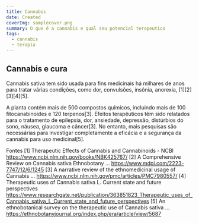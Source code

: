 ```yaml
---
title: Cannabis
date: Created
coverImg: samplecover.png
summary: O que é a cannabis e qual seu potencial terapeutico
tags:
  - cannabis
  - terapia
---
```


## Cannabis e cura
Cannabis sativa tem sido usada para fins medicinais há milhares de anos para tratar várias condições, como dor, convulsões, insônia, anorexia, [1][2][3][4][5]. 

A planta contém mais de 500 compostos químicos, incluindo mais de 100 fitocanabinoides e 120 terpenos[3]. Efeitos terapêuticos têm sido relatados para o tratamento de epilepsia, dor, ansiedade, depressão, distúrbios do sono, náusea, glaucoma e câncer[3]. No entanto, mais pesquisas são necessárias para investigar completamente a eficácia e a segurança da cannabis para uso medicinal[5].

Fontes
[1] Therapeutic Effects of Cannabis and Cannabinoids - NCBI https://www.ncbi.nlm.nih.gov/books/NBK425767/
[2] A Comprehensive Review on Cannabis sativa Ethnobotany ... https://www.mdpi.com/2223-7747/12/6/1245
[3] A narrative review of the ethnomedicinal usage of Cannabis ... https://www.ncbi.nlm.nih.gov/pmc/articles/PMC7980557/
[4] Therapeutic uses of Cannabis sativa L. Current state and future perspectives https://www.researchgate.net/publication/363851823_Therapeutic_uses_of_Cannabis_sativa_L_Current_state_and_future_perspectives
[5] An ethnobotanical survey on the therapeutic use of Cannabis sativa ... https://ethnobotanyjournal.org/index.php/era/article/view/5687